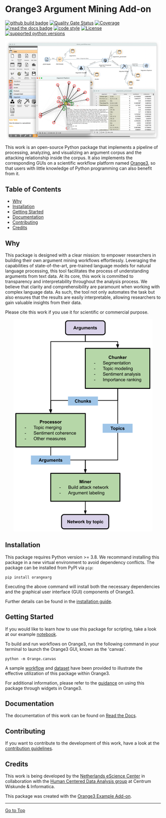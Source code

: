 # Orange3 Argument Mining Add-on

[![github build badge](https://github.com/EyeofBeholder-NLeSC/orange3-argument/actions/workflows/build.yml/badge.svg?branch=dev)](https://github.com/EyeofBeholder-NLeSC/orange3-argument/actions/workflows/build.yml)
[![Quality Gate Status](https://sonarcloud.io/api/project_badges/measure?project=EyeofBeholder-NLeSC_orange3-argument&metric=alert_status)](https://sonarcloud.io/summary/new_code?id=EyeofBeholder-NLeSC_orange3-argument)
[![Coverage](https://sonarcloud.io/api/project_badges/measure?project=EyeofBeholder-NLeSC_orange3-argument&metric=coverage)](https://sonarcloud.io/summary/new_code?id=EyeofBeholder-NLeSC_orange3-argument)
[![read the docs badge](https://readthedocs.org/projects/pip/badge/)](https://orange3-argument.readthedocs.io/en/latest/)
[![code style](https://img.shields.io/badge/code%20style-black-black)](https://github.com/psf/black)
[![License](https://img.shields.io/badge/License-Apache_2.0-blue.svg)](./LICENSE)
[![supported python versions](https://img.shields.io/badge/Python-3.8_%7C_3.9_%7C_3.10_%7C_3.11-blue)](./setup.cfg)

<div align="center">
    <img src="./screenshot.png">
</div>

This work is an open-source Python package that implements a pipeline of processing, analyzing, and visualizing an argument corpus and the attacking relationship inside the corpus. It also implements the corresponding GUIs on a scientific workflow platform named [Orange3](https://orangedatamining.com/), so that users with little knowledge of Python programming can also benefit from it.

## Table of Contents

- [Why](#why)
- [Installation](#installation)
- [Getting Started](#getting-started)
- [Documentation](#documentation)
- [Contributing](#contributing)
- [Credits](#credits)

## Why

This package is designed with a clear mission: to empower researchers in building their own argument mining workflows effortlessly. Leveraging the capabilities of state-of-the-art, pre-trained language models for natural language processing, this tool facilitates the process of understanding arguments from text data. At its core, this work is committed to transparency and interpretability throughout the analysis process. We believe that clarity and comprehensibility are paramount when working with complex language data. As such, the tool not only automates the task but also ensures that the results are easily interpretable, allowing researchers to gain valuable insights from their data.

Please cite this work if you use it for scientific or commercial purpose.

<div align="center">
    <img src="./docs/_static/flowchart.png">
</div>

## Installation

This package requires Python version >= 3.8. We recommand installing this package in a new virtual environment to avoid dependency conflicts. The package can be installed from PyPI via `pip`:

```console
pip install orangearg
```

Executing the above command will install both the necessary dependencies and the graphical user interface (GUI) components of Orange3.

Further details can be found in the [installation guide](https://orange3-argument.readthedocs.io/en/latest/installation.html).


## Getting Started

If you would like to learn how to use this package for scripting, take a look at our example [notebook](./examples/example.ipynb).

To build and run workflows on Orange3, run the following command in your terminal to launch the Orange3 GUI, known as the 'canvas'.

```console
python -m Orange.canvas
```

A sample [workflow](./examples/demo_workflow.ows) and [dataset](./examples/example_dataset.json) have been provided to illustrate the effective utilization of this package within Orange3.

For additional information, please refer to the [guidance](https://orange3-argument.readthedocs.io/en/latest/widget_guis.html#) on using this package through widgets in Orange3.

## Documentation

The documentation of this work can be found on [Read the Docs](https://orange3-argument.readthedocs.io/en/latest/index.html).

## Contributing

If you want to contribute to the development of this work, have a look at the [contribution guidelines](./CONTRIBUTING.md).

## Credits

This work is being developed by the [Netherlands eScience Center](https://www.esciencecenter.nl/) in collaboration with the [Human Centered Data Analysis group](https://www.cwi.nl/en/groups/human-centered-data-analytics/) at Centrum Wiskunde & Informatica.

This package was created with the [Orange3 Example Add-on](https://github.com/biolab/orange3-example-addon).

<hr>

[Go to Top](#table-of-contents)